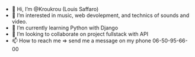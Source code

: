- 👋 Hi, I’m @Kroukrou (Louis Saffaro)
- 👀 I’m interested in music, web devolepment, and technics of sounds and video.
- 🌱 I’m currently learning Python with Django
- 💞️ I’m looking to collaborate on project fullstack with API
- 📫 How to reach me => send me a message on my phone 06-50-95-66-00

<!---
Kroukrou/Kroukrou is a ✨ special ✨ repository because its `README.md` (this file) appears on your GitHub profile.
You can click the Preview link to take a look at your changes.
--->
